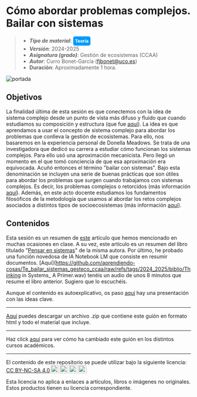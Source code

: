 #  Cómo abordar problemas complejos. Bailar con sistemas

> + **_Tipo de material_**: <span style="display: inline-block; font-size: 12px; color: white; background-color: #029BF9; border-radius: 5px; padding: 5px; font-weight: bold;"> Teoría</span>
> + **_Versión_**: 2024-2025
> + **_Asignatura (grado)_**: Gestión de ecosistemas (CCAA)
> + **_Autor_**: Curro Bonet-García (fjbonet@uco.es)
> + **Duración**: Aproximadamente 1 hora.

![portada](https://raw.githubusercontent.com/aprendiendo-cosas/Te_bailar_sistemas_gesteco_ccaa/refs/tags/2024_2025/imagenes/portada.png)



## Objetivos 

La finalidad última de esta sesión es que conectemos con la idea de sistema complejo desde un punto de vista más difuso y fluido que cuando estudiamos su composición y estructura (que fue [aquí](https://rawcdn.githack.com/aprendiendo-cosas/Te_sistemas_complejos_gesteco_ccaa/2024_2025/guion_sistemas_complejos_gesteco.html)). La idea es que aprendamos a usar el concepto de sistema complejo para abordar los problemas que conlleva la gestión de ecosistemas. Para ello, nos basaremos en la experiencia personal de Donella Meadows. Se trata de una investigadora que dedicó su carrera a estudiar cómo funcionan los sistemas complejos. Para ello usó una aproximación mecanicista. Pero llegó un momento en el que tomó conciencia de que esa aproximación era equivocada. Acuñó entonces el término "bailar con sistemas". Bajo esta denominación se incluyen una serie de buenas prácticas que son útiles para abordar los problemas que surgen cuando trabajamos con sistemas complejos. Es decir, los problemas complejos o retorcidos (más información [aquí](https://rawcdn.githack.com/aprendiendo-cosas/Te_problemas_retorcidos_gesteco_ccaa/2024_2025/guion_problemas_retorcidos.html)). Además, en este acto docente estudiamos los fundamentos filosóficos de la metodología que usamos al abordar los retos complejos asociados a distintos tipos de socioecosistemas (más información [aquí](https://raw.githack.com/aprendiendo-cosas/T_retos_socioecologicos_gesteco_ccaa/2024_2025/guion_tarea_reto_socioecologico.html)).

## Contenidos
Esta sesión es un resumen de [este](https://github.com/aprendiendo-cosas/Te_bailar_sistemas_gesteco_ccaa/raw/refs/tags/2024_2025/biblio/bailar_con_sistemas.pdf) artículo que hemos mencionado en muchas ocasiones en clase. A su vez, este artículo es un resumen del libro titulado "[Pensar en sistemas](https://github.com/aprendiendo-cosas/Te_bailar_sistemas_gesteco_ccaa/raw/refs/tags/2024_2025/biblio/Meadows-2008.-Thinking-in-Systems.pdf)" de la misma autora. Por último, he probado una función novedosa de IA Notebook LM que consiste en resumir documentos. [Aquí](https://github.com/aprendiendo-cosas/Te_bailar_sistemas_gesteco_ccaa/raw/refs/tags/2024_2025/biblio/Thinking in Systems_ A Primer.wav) tenéis un audio de unos 8 minutos que resume el libro anterior. Sugiero que lo escuchéis.

Aunque el contenido es autoexplicativo, os paso [aquí](https://github.com/aprendiendo-cosas/Te_bailar_sistemas_gesteco_ccaa/raw/refs/tags/2024_2025/presentacion/bailar_con_sistemas.pptx) hay una presentación con las ideas clave. 




****

[Aquí](https://github.com/aprendiendo-cosas/Te_bailar_sistemas_gesteco_ccaa/archive/refs/tags/2024_2025.zip) puedes descargar un archivo .zip que contiene este guión en formato html y todo el material que incluye.

****
Haz click [aquí](https://github.com/aprendiendo-cosas/Te_bailar_sistemas_gesteco_ccaa/releases) para ver cómo ha cambiado este guión en los distintos cursos académicos.

****
 <p xmlns:cc="http://creativecommons.org/ns#" >El contenido de este repositorio se puede utilizar bajo la siguiente licencia:  <a  href="https://creativecommons.org/licenses/by-nc-sa/4.0/?ref=chooser-v1"  target="_blank" rel="license noopener noreferrer"  style="display:inline-block;">CC BY-NC-SA 4.0<img  style="height:22px!important;margin-left:3px;vertical-align:text-bottom;"   src="https://mirrors.creativecommons.org/presskit/icons/cc.svg?ref=chooser-v1"  alt=""><img  style="height:22px!important;margin-left:3px;vertical-align:text-bottom;"   src="https://mirrors.creativecommons.org/presskit/icons/by.svg?ref=chooser-v1"  alt=""><img  style="height:22px!important;margin-left:3px;vertical-align:text-bottom;"   src="https://mirrors.creativecommons.org/presskit/icons/nc.svg?ref=chooser-v1"  alt=""><img  style="height:22px!important;margin-left:3px;vertical-align:text-bottom;"   src="https://mirrors.creativecommons.org/presskit/icons/sa.svg?ref=chooser-v1"  alt=""></a></p> 

<p>Esta licencia no aplica a enlaces a artículos, libros o imágenes no originales. Estos productos tienen su licencia correspondiente.</p>

